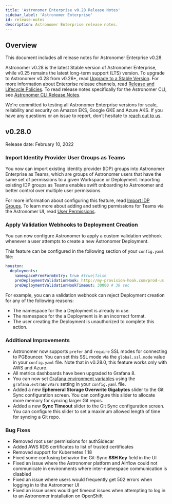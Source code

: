```yaml
---
title: 'Astronomer Enterprise v0.28 Release Notes'
sidebar_label: 'Astronomer Enterprise'
id: release-notes
description: Astronomer Enterprise release notes.
---
```


## Overview

<!--- Version-specific -->

This document includes all release notes for Astronomer Enterprise v0.28.

Astronomer v0.28 is the latest Stable version of Astronomer Enterprise, while v0.25 remains the latest long-term support (LTS) version. To upgrade to Astronomer v0.28 from v0.26+, read [Upgrade to a Stable Version](upgrade-astronomer-stable.md). For more information about Enterprise release channels, read [Release and Lifecycle Policies](release-lifecycle-policy.md). To read release notes specifically for the Astronomer CLI, see [Astronomer CLI Release Notes](cli-release-notes.md).

We're committed to testing all Astronomer Enterprise versions for scale, reliability and security on Amazon EKS, Google GKE and Azure AKS. If you have any questions or an issue to report, don't hesitate to [reach out to us](https://support.astronomer.io).

## v0.28.0

Release date: February 10, 2022

### Import Identity Provider User Groups as Teams

You now can import existing identity provider (IDP) groups into Astronomer Enterprise as Teams, which are groups of Astronomer users that have the same set of permissions to a given Workspace or Deployment. Importing existing IDP groups as Teams enables swift onboarding to Astronomer and better control over multiple user permissions.

For more information about configuring this feature, read [Import IDP Groups](import-idp-groups.md). To learn more about adding and setting permissions for Teams via the Astronomer UI, read [User Permissions](workspace-permissions.md#via-teams).

### Apply Validation Webhooks to Deployment Creation

You can now configure Astronomer to apply a custom validation webhook whenever a user attempts to create a new Astronomer Deployment.

This feature can be configured in the following section of your `config.yaml` file:

```yaml
houston:
  deployments:
    namespaceFreeFormEntry: true #true|false
    preDeploymentValidationHook: http://my-provision-hook.com/prod-us
    preDeploymentValidationHookTimeout: 30000 # 30 sec
```

For example, you can a validation webhook can reject Deployment creation for any of the following reasons:

- The namespace for the a Deployment is already in use.
- The namespace for the a Deployment is in an incorrect format.
- The user creating the Deployment is unauthorized to complete this action.

### Additional Improvements

- Astronomer now supports `prefer` and `require` SSL modes for connecting to PGBouncer. You can set this SSL mode via the `global.ssl.mode` value in your `config.yaml` file. Note that in v0.28.0, this feature works only with AWS and Azure.
- All metrics dashboards have been upgraded to Grafana 8.
- You can now set [Grafana environment variables](https://grafana.com/docs/grafana/latest/administration/configuration/#override-configuration-with-environment-variables) using the `grafana.extraEnvVars` setting in your `config.yaml` file.
- Added a new **Ephemeral Storage Overwrite Gigabytes** slider to the Git Sync configuration screen. You can configure this slider to allocate more memory for syncing larger Git repos.
- Added a new **Sync Timeout** slider to the Git Sync configuration screen. You can configure this slider to set a maximum allowed length of time for syncing a Git repo.

### Bug Fixes

- Removed root user permissions for authSidecar
- Added AWS RDS certificates to list of trusted certificates
- Removed support for Kubernetes 1.18
- Fixed some confusing behavior the Git-Sync **SSH Key** field in the UI  
- Fixed an issue where the Astronomer platform and Airflow could not communicate in environments where inter-namespace communication is disabled
- Fixed an issue where users would frequently get 502 errors when logging in to the Astronomer UI
- Fixed an issue users would get timeout issues when attempting to log in to an Astronomer installation on OpenShift
